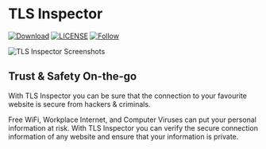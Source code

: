 # TLS Inspector

[![Download](https://img.shields.io/itunes/v/1100539810.svg?label=iTunes%20App%20Store&style=flat-square)](https://tlsinspector.com/dl.html)
[![LICENSE](https://img.shields.io/github/license/tls-inspector/tls-inspector.svg?style=flat-square)](https://github.com/ecnepsnai/ds/blob/master/LICENSE)
[![Follow](https://img.shields.io/twitter/follow/tlsinspector?style=flat-square)](https://twitter.com/tlsinspector)

<img src="https://tlsinspector.com/assets/img/screenshots.png" alt="TLS Inspector Screenshots" />

## Trust & Safety On-the-go

With TLS Inspector you can be sure that the connection to your favourite website is secure from hackers & criminals.

Free WiFi, Workplace Internet, and Computer Viruses can put your personal information at risk. With TLS Inspector you can verify the secure connection information of any website and ensure that your information is private.
